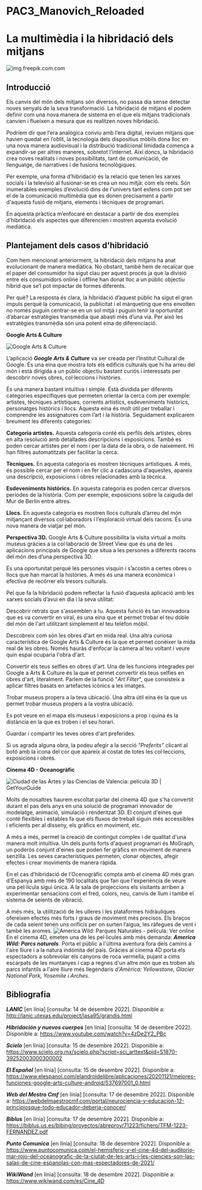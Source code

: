# PAC3_Manovich_Reloaded
# **La multimèdia i la hibridació dels mitjans**

![img.freepik.com.com](https://img.freepik.com/foto-gratis/descomposicion-persona-que-usa-gafas-vr_23-2149089514.jpg?t=st=1671304835~exp=1671305435~hmac=a7933a40a752a579b9c496f7a1158c582041fb6854718e1042b4d6f3f19aba9a)

## Introducció

Els canvis del món dels mitjans són diversos, no passa dia sense detectar noves senyals de la seva transformació. La hibridació de mitjans el podem definir com una nova manera de sistema en el que els mitjans tradicionals canvien i flueixen a mesura que es realitzen noves hibridació.

Podriem dir que l’era analògica conviu amb l’era digital, reviuen mitjans que havien quedat en l’oblit, la tecnologia dels dispositius mòbils dona lloc en una nova manera audiovisual i la distribució tradicional limidada comença a expandir-se per altres maneres, sobretot l’internet. Així doncs, la hibridació crea noves realitats i noves possibilitats, tant de comunicació, de llenguatge, de narratives i de fusions tecnològiques.

Per exemple, una forma d’hibridació és la relació que tenen les xarxes socials i la televisió al fusionar-se es crea un nou mitjà: com els reels.
Són inumerables exemples d’evolució dins de l'univers tant extens com pot ser el de la comunicació multimèdia que es donen precisament a partir d'aquesta fusió de mitjans, elements i tècniques de programari.

En aquesta pràctica m’enfocaré en destacar a partir de dos exemples d’hibridació els aspectes que diferencien i mostren aquesta evolució mediàtica.

## Plantejament dels casos d'hibridació

Com hem mencionat anteriorment, la hibridació dels mitjans ha anat evolucionant de manera mediàtica. No obstant, també hem de recalcar que el paper del consumidor ha sigut clau per aquest procés ja que la divisió entre els consumidors online i offline han donat lloc a un públic objectiu híbrid que se’l pot impactar de formes diferents. 

Per què? La resposta és clara, la hibridació d’aquest públic ha sigut el gran impuls perquè la comunicació, la publicitat i el màrqueting que ens envolten no només puguin centrar-se en un sol mitjà i puguin tenir la oportunitat d’abarcar estratègies transmèdia que abasti més d’una via. Per això les estratègies transmèdia són una potent eina de diferenciació.

**Google Arts & Culture**

![Google Arts & Culture](https://eu-admin.eventscloud.com/file_uploads/9b0399e0b66a095c6a12bf662459627f_GoogleArtsCulturelogo.png)

L’aplicació ***Google Arts & Culture*** va ser creada per l’Institut Cultural de Google. És una eina que mostra tots els edificis culturals que hi ha arreu del món i està dirigida a un públic objectiu bastant curiós i interessats per descobrir noves obres, col·leccions i històries.

És una manera bastant intuïtiva i simple. Està dividida per diferents categories específiques que permeten orientar la cerca com per exemple: artistes, tècniques artístiques, corrents artístics, esdeveniments històrics, personatges històrics i llocs. Aquesta eina és molt útil per treballar i comprendre les assignatures com l’art i la història. Seguidament explicarem breument les diferents categories:

**Categoria artistes.** Aquesta categoria conté els perfils dels artistes, obres en alta resolució amb detallades descripcions i exposicions. També es poden cercar artistes per el nom i per la data de la obra, o de naixement. Hi han filtres automatitzats per facilitar la cerca.

**Tècniques.** En aquesta categoria es mostren tècniques artístiques. A més, és possible cercar per el nom i en fer clic a cadascuna d'aquestes, apareix una descripció, exposicions i obres relacionades amb la tècnica.

**Esdeveniments històrics.** En aquesta categoria es poden cercar diversos períodes de la història. Com per exemple, exposicions sobre la caiguda del Mur de Berlin entre altres.

**Llocs.** En aquesta categoria es mostren llocs culturals d’arreu del món mitjançant diversos col·laboradors i l’exploració virtual dels racons. És una nova manera de viatjar pel món.

**Perspectiva 3D.** Google Arts & Culture possibilita la visita virtual a molts museus gràcies a la col·laboració de Street View que és una de les aplicacions principals de Google que situa a les persones a diferents racons del món des d’una perspectiva 3D.

És una oportunitat perquè les persones visquin i s’acostin a certes obres o llocs que han marcat la històries. A més és una manera econòmica i efectiva de recórrer els tresors culturals.

Pel que fa la hibridació podem reflectar la fusió d’aquesta aplicació amb les xarxes socials d’avui en dia i la seva utilitat:

Descobrir retrats que s'assemblen a tu. Aquesta funció és tan innovadora que es va convertir en viral, és una eina que et permet trobar el teu doble del món de l'art utilitzant simplement el teu telèfon mòbil.

Descobreix com són les obres d'art en mida real. Una altra curiosa característica de Google Arts & Culture és la que et permet conèixer la mida real de les obres. Només hauràs d'enfocar la càmera al teu voltant i veure quin espai ocuparia l'obra d'art.

Convertir els teus selfies en obres d'art. Una de les funcions integrades per Google a Arts & Culture és la que et permet convertir els teus selfies en obres d'art, literalment. Parlem de la funció "*Art Filter*", que consisteix a aplicar filtres basats en artefactes icònics a les imatges.

Trobar museus propers a la teva ubicació. Una altra útil eina és la que us permet trobar museus propers a la vostra ubicació.

Es pot veure en el mapa els museus i exposicions a prop i quina és la distància en la que es troben i el seu horari.

Guardar i compartir les teves obres d'art preferides.

Si us agrada alguna obra, la podeu afegir a la secció *"Preferits”* clicant al botó amb la icona del cor que apareix al costat de totes les col·leccions, exposicions i obres.

**Cinema 4D - Oceanogràfic**

![Ciudad de las Artes y las Ciencias de Valencia: película 3D | GetYourGuide](https://cdn.getyourguide.com/img/tour/622b5bc9bf5d6.jpg/146.jpg)



Molts de nosaltres haurem escoltat parlar del cinema 4D que s’ha convertit durant el pas dels anys en una solució de programari innovador de modelatge, animació, simulació i renderitzat 3D. El conjunt d'eines que conté flexibles i estables fa que els fluxos de treball siguin més accessibles i eficients per al disseny, els gràfics en moviment, etc.

A més a més, permet la creació de contingut complex i de qualitat d'una manera molt intuïtiva. Un dels punts forts d'aquest programari és MoGraph, un poderós conjunt d'eines que poden fer gràfics en moviment de manera senzilla. Les seves característiques permeten, clonar objectes, afegir efectes i crear moviments de manera ràpida.

En el cas d’hibridació de l'Ocenogràfic compta amb el cinema 4D més gran d'Espanya amb més de 190 localitats que fan que l'experiència de veure una pel·lícula sigui única. A la sala de projeccions els visitants arriben a experimentar sensacions com el fred, colors, neu, canvis de llum i també el sistema de seients de vibració.

A més més, la utilització de les ulleres i les plataformes hidràuliques ofereixen efectes més forts i graus de moviment més precisos. Els braços de cada seient tenen uns orificis per on surten l’aigua, les ràfegues de vent i també les aromes.
![America Wild: Parques Naturales - película: Ver online](https://www.justwatch.com/images/backdrop/248541492/s640/national-parks-adventure)
En el cinema 4D, emeten una de les pel·licules amb més demanda: ***America Wild: Parcs naturals***. Porta el públic a l'última aventura fora dels camins a l'aire lliure i a la natura indómita del país. Gràcies al cinema 4D porta els espectadors a sobrevolar els canyons de roca vermella, pujant a cims escarpats de les muntanyes i cap a regnes d'un altre món que es troben als parcs infantils a l'aire lliure més llegendaris *d'Amèrica: Yellowstone, Glacier National Park, Yosemite i Arches*.

## Bibliografia

***LANIC*** [en línia] [consulta: 14 de desembre 2022]. Disponible a: http://lanic.utexas.edu/project/lasa95/grandis.html

***Hibridación y nuevos cuerpos***  [en línia] [consulta: 14 de desembre 2022]. Disponible a: https://www.youtube.com/watch?v=4zDe2Y2_PBc

***Scielo*** [en línia] [consulta: 15 de desembre 2022]. Disponible a: 
https://www.scielo.org.mx/scielo.php?script=sci_arttext&pid=S1870-39252003000300002

***El Español*** [en línia] [consulta: 15 de desembre 2022]. Disponible a: 
https://www.elespanol.com/elandroidelibre/aplicaciones/20201121/mejores-funciones-google-arts-culture-android/537697001_0.html

***Web del Mestro Cmf***  [en línia] [consulta: 17 de desembre 2022]. Disponible a:  https://webdelmaestrocmf.com/portal/neurociencia-y-educacion-12-principiosque-todo-educador-deberia-conocer/

***Biblus*** [en línia] [consulta: 17 de desembre 2022]. Disponible a: https://biblus.us.es/bibing/proyectos/abreproy/71223/fichero/TFM-1223-FERNANDEZ.pdf

***Punto Comunica*** [en línia] [consulta: 18 de desembre 2022]. Disponible a: 
https://www.puntocomunica.com/el-hemisferic-y-el-cine-4d-del-auditorio-mar-rojo-del-oceanografic-de-la-ciutat-de-les-arts-i-les-ciencies-son-las-salas-de-cine-espanolas-con-mas-espectadores-de-2021/

***WikiWand*** [en línia] [consulta: 18 de desembre 2022]. Disponible a: 
https://www.wikiwand.com/es/Cine_4D


